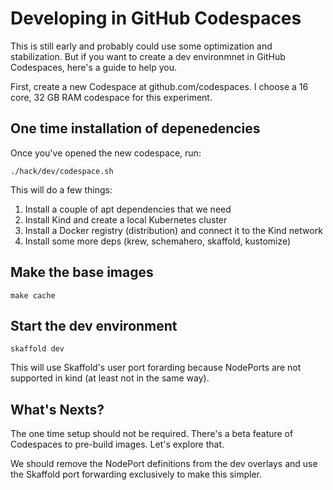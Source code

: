 # Developing in GitHub Codespaces

This is still early and probably could use some optimization and stabilization. But if you want to create a dev environmnet in GitHub Codespaces, here's a guide to help you.

First, create a new Codespace at github.com/codespaces. I choose a 16 core, 32 GB RAM codespace for this experiment.

## One time installation of depenedencies

Once you've opened the new codespace, run:

```
./hack/dev/codespace.sh
```

This will do a few things:

1. Install a couple of apt dependencies that we need
2. Install Kind and create a local Kubernetes cluster
3. Install a Docker registry (distribution) and connect it to the Kind network
4. Install some more deps (krew, schemahero, skaffold, kustomize)


## Make the base images

```
make cache
```

## Start the dev environment

```
skaffold dev
```

This will use Skaffold's user port forarding because NodePorts are not supported in kind (at least not in the same way).

## What's Nexts?

The one time setup should not be required. There's a beta feature of Codespaces to pre-build images. Let's explore that.

We should remove the NodePort definitions from the dev overlays and use the Skaffold port forwarding exclusively to make this simpler.